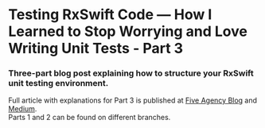# Testing RxSwift Code — How I Learned to Stop Worrying and Love Writing Unit Tests - Part 3
 
### Three-part blog post explaining how to structure your RxSwift unit testing environment.  
Full article with explanations for Part 3 is published at [Five Agency Blog](https://five.agency/testing-rxswift-code-how-i-learned-to-stop-worrying-and-love-writing-unit-tests-part-3/) and [Medium](https://medium.com/@fivenyc/testing-rxswift-code-how-i-learned-to-stop-worrying-and-love-writing-unit-tests-part-3-da02da7ff97d).  
Parts 1 and 2 can be found on different branches.
